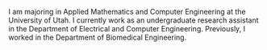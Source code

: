 I am majoring in Applied Mathematics and Computer Engineering at the University of Utah. I currently work as an undergraduate research
assistant in the Department of Electrical and Computer Engineering. Previously, I worked in the Department of Biomedical Engineering.

<!---
MichaelKeyser/MichaelKeyser is a ✨ special ✨ repository because its `README.md` (this file) appears on your GitHub profile.
You can click the Preview link to take a look at your changes.
--->

